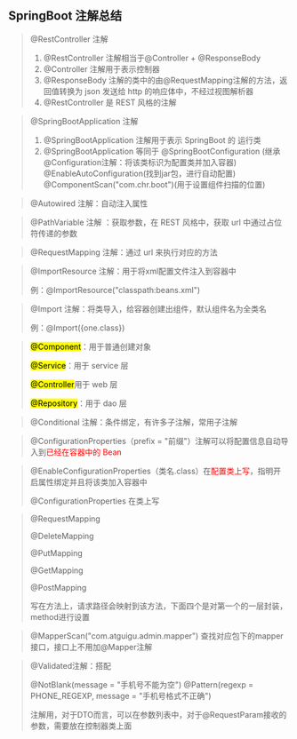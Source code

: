 ## SpringBoot 注解总结

> @RestController 注解
>
> 1. @RestController 注解相当于@Controller + @ResponseBody
> 2. @Controller 注解用于表示控制器
> 3. @ResponseBody 注解的类中的由@RequestMapping注解的方法，返回值转换为 json 发送给 http 的响应体中，不经过视图解析器
> 4. @RestController 是 REST 风格的注解

> @SpringBootApplication 注解
>
> 1. @SpringBootApplication 注解用于表示 SpringBoot 的 运行类
> 2. @SpringBootApplication
>    等同于
>    @SpringBootConfiguration (继承 @Configuration注解：将该类标识为配置类并加入容器)
>    @EnableAutoConfiguration(找到jar包，进行自动配置)
>    @ComponentScan("com.chr.boot")(用于设置组件扫描的位置)

> @Autowired 注解：自动注入属性

> @PathVariable 注解 ：获取参数，在 REST 风格中，获取 url 中通过占位符传递的参数

> @RequestMapping 注解：通过 url 来执行对应的方法

> @ImportResource 注解：用于将xml配置文件注入到容器中
>
> 例：@ImportResource("classpath:beans.xml")

> @Import 注解：将类导入，给容器创建出组件，默认组件名为全类名
>
> 例：@Import({one.class})

> <mark>@Component</mark>：用于普通创建对象
>
> <mark>@Service</mark>：用于 service 层
>
> <mark>@Controller</mark>用于 web 层
>
> <mark>@Repository</mark>：用于 dao 层

> @Conditional 注解：条件绑定，有许多子注解，常用子注解

> @ConfigurationProperties（prefix = "前缀"）注解可以将配置信息自动导入到<font color="red">已经在容器中的 Bean</font>

>@EnableConfigurationProperties（类名.class）在<font color="red">配置类上写</font>，指明开启属性绑定并且将该类加入容器中
>
>@ConfigurationProperties 在类上写

> @RequestMapping
>
> @DeleteMapping
>
> @PutMapping
>
> @GetMapping
>
> @PostMapping
>
> 写在方法上，请求路径会映射到该方法，下面四个是对第一个的一层封装，method进行设置

> @MapperScan("com.atguigu.admin.mapper") 查找对应包下的mapper接口，接口上不用加@Mapper注解

> @Validated注解：搭配
>
> @NotBlank(message = "手机号不能为空")
> @Pattern(regexp = PHONE_REGEXP, message = "手机号格式不正确")
>
> 注解用，对于DTO而言，可以在参数列表中，对于@RequestParam接收的参数，需要放在控制器类上面
